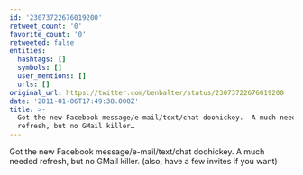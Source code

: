 ```yaml
---
id: '23073722676019200'
retweet_count: '0'
favorite_count: '0'
retweeted: false
entities:
  hashtags: []
  symbols: []
  user_mentions: []
  urls: []
original_url: https://twitter.com/benbalter/status/23073722676019200
date: '2011-01-06T17:49:38.000Z'
title: >-
  Got the new Facebook message/e-mail/text/chat doohickey.  A much needed
  refresh, but no GMail killer…
---
```


Got the new Facebook message/e-mail/text/chat doohickey.  A much needed refresh, but no GMail killer. (also, have a few invites if you want)